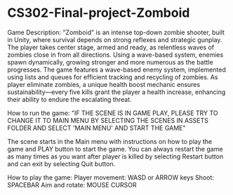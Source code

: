 # CS302-Final-project-Zomboid

Game Description:
"Zomboid" is an intense top-down zombie shooter, built in Unity, where survival depends on strong reflexes and strategic gunplay. The player takes center stage, armed and ready, as relentless waves of zombies close in from all directions. Using a wave-based system, enemies spawn dynamically, growing stronger and more numerous as the battle progresses. The game features a wave-based enemy system, implemented using lists and queues for efficient tracking and recycling of zombies. As player eliminate zombies, a unique health boost mechanic ensures sustainability—every five kills grant the player a health increase, enhancing their ability to endure the escalating threat.

How to run the game:
"IF THE SCENE IS IN GAME PLAY, PLEASE TRY TO CHANGE IT TO MAIN MENU BY SELECTING THE SCENES IN ASSETS FOLDER AND SELECT 'MAIN MENU' AND START THE GAME"

The scene starts in the Main menu with instructions on how to play the game and PLAY button to start the game. You can always restart the game as many times as you want after player is killed by selecting Restart button and can exit by selecting Quit button.

How to play the game:
Player movement: WASD or ARROW keys 
Shoot: SPACEBAR
Aim and rotate: MOUSE CURSOR





